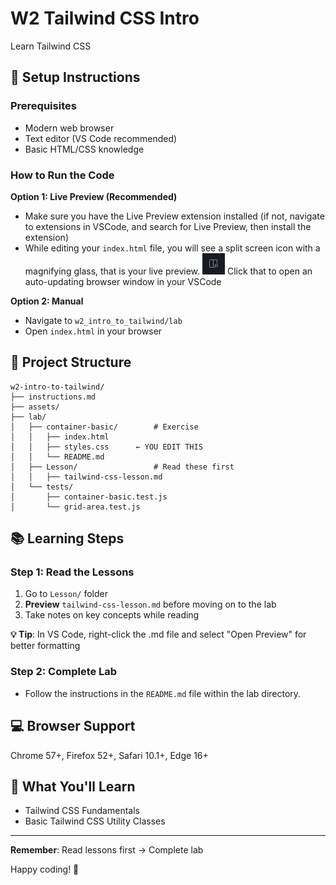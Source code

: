 # W2 Tailwind CSS Intro

Learn Tailwind CSS

## 🚀 Setup Instructions

### Prerequisites
- Modern web browser
- Text editor (VS Code recommended)
- Basic HTML/CSS knowledge

### How to Run the Code
**Option 1: Live Preview (Recommended)**
- Make sure you have the Live Preview extension installed (if not, navigate to extensions in VSCode, and search for Live Preview, then install the extension)
- While editing your `index.html` file, you will see a split screen icon with a magnifying glass, that is your live preview. <img src='./assets/previewIcon.png'> Click that to open an auto-updating browser window in your VSCode

**Option 2: Manual**
- Navigate to `w2_intro_to_tailwind/lab`
- Open `index.html` in your browser

## 📁 Project Structure

```
w2-intro-to-tailwind/
├── instructions.md
├── assets/
├── lab/
│   ├── container-basic/        # Exercise
│   │   ├── index.html
│   │   ├── styles.css      ← YOU EDIT THIS
│   │   └── README.md
│   ├── Lesson/                 # Read these first
│   │   ├── tailwind-css-lesson.md
│   └── tests/
│       ├── container-basic.test.js
│       └── grid-area.test.js

```

## 📚 Learning Steps

### Step 1: Read the Lessons
1. Go to `Lesson/` folder
2. **Preview** `tailwind-css-lesson.md` before moving on to the lab
4. Take notes on key concepts while reading

**💡 Tip**: In VS Code, right-click the .md file and select "Open Preview" for better formatting

### Step 2: Complete Lab

- Follow the instructions in the `README.md` file within the lab directory.

## 💻 Browser Support
Chrome 57+, Firefox 52+, Safari 10.1+, Edge 16+

## 🎯 What You'll Learn
- Tailwind CSS Fundamentals
- Basic Tailwind CSS Utility Classes

---

**Remember**: Read lessons first → Complete lab

Happy coding! 🎉